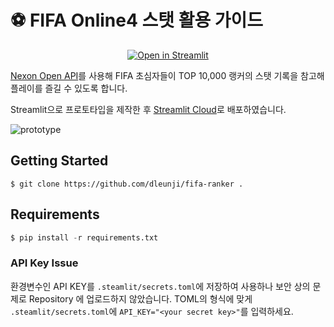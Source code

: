 # ⚽ FIFA Online4 스탯 활용 가이드
<p align="center">
    <a href="https://share.streamlit.io/dleunji/fifa-ranker/app.py">
        <img src="https://static.streamlit.io/badges/streamlit_badge_black_white.svg" alt="Open in Streamlit" />
    </a>    
</p>

[Nexon Open API](https://developers.nexon.com/fifaonline4/api/11/22)를 사용해 FIFA 초심자들이 TOP 10,000 랭커의 스탯 기록을 참고해 플레이를 즐길 수 있도록 합니다.

Streamlit으로 프로토타입을 제작한 후 [Streamlit Cloud](https://streamlit.io/cloud)로 배포하였습니다.

![prototype](https://user-images.githubusercontent.com/46207836/144355863-04ceaa0c-791a-41ae-8e9b-ac9bf7008cd1.PNG)

## Getting Started
```shell
$ git clone https://github.com/dleunji/fifa-ranker .
```

## Requirements
```python
$ pip install -r requirements.txt
```

### API Key Issue
환경변수인 API KEY를 `.steamlit/secrets.toml`에 저장하여 사용하나 보안 상의 문제로 Repository 에 업로드하지 않았습니다. TOML의 형식에 맞게 `.steamlit/secrets.toml`에 `API_KEY="<your secret key>"`를 입력하세요.





